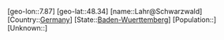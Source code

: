 ﻿---
location: [48.34,7.87]
type: City
tags:
- geo/City


SpocWebEntityId: 31787
isDeleted: false
confidential: public

---
[geo-lon::7.87]
[geo-lat::48.34]
[name::Lahr@Schwarzwald]
[Country::[Germany](geo/Continent/Europe/Germany.md)]
[State::[Baden-Wuerttemberg](geo/Continent/Europe/Germany/Baden-Wuerttemberg.md)]
[Population::]
[Unknown::]

